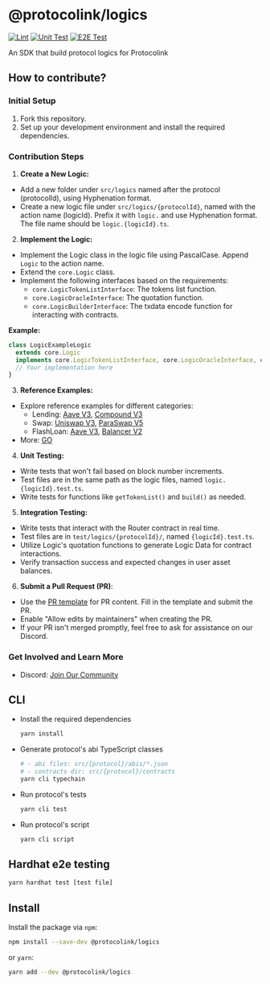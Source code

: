 # @protocolink/logics

[![Lint](https://github.com/dinngo/protocolink-logics/actions/workflows/lint.yml/badge.svg)](https://github.com/dinngo/protocolink-logics/actions/workflows/lint.yml)
[![Unit Test](https://github.com/dinngo/protocolink-logics/actions/workflows/unit-test.yml/badge.svg)](https://github.com/dinngo/protocolink-logics/actions/workflows/unit-test.yml)
[![E2E Test](https://github.com/dinngo/protocolink-logics/actions/workflows/e2e-test.yml/badge.svg)](https://github.com/dinngo/protocolink-logics/actions/workflows/e2e-test.yml)

An SDK that build protocol logics for Protocolink

## How to contribute?

### Initial Setup

1. Fork this repository.
2. Set up your development environment and install the required dependencies.

### Contribution Steps

1. **Create a New Logic:**

- Add a new folder under `src/logics` named after the protocol (protocolId), using Hyphenation format.
- Create a new logic file under `src/logics/{protocolId}`, named with the action name (logicId). Prefix it with `logic.` and use Hyphenation format. The file name should be `logic.{logicId}.ts`.

2. **Implement the Logic:**

- Implement the Logic class in the logic file using PascalCase. Append `Logic` to the action name.
- Extend the `core.Logic` class.
- Implement the following interfaces based on the requirements:
  - `core.LogicTokenListInterface`: The tokens list function.
  - `core.LogicOracleInterface`: The quotation function.
  - `core.LogicBuilderInterface`: The txdata encode function for interacting with contracts.

**Example:**

```typescript
class LogicExampleLogic
  extends core.Logic
  implements core.LogicTokenListInterface, core.LogicOracleInterface, core.LogicBuilderInterface {
  // Your implementation here
}
```

3. **Reference Examples:**

- Explore reference examples for different categories:
  - Lending: [Aave V3](src/logics/aave-v2/), [Compound V3](src/logics/comopound-v3/)
  - Swap: [Uniswap V3](src/logics/uniswap-v3/), [ParaSwap V5](src/logics/paraswap-v5/)
  - FlashLoan: [Aave V3](src/logics/aave-v3/), [Balancer V2](src/logics/balancer-v2/)
- More: [GO](src/logics/)

4. **Unit Testing:**

- Write tests that won't fail based on block number increments.
- Test files are in the same path as the logic files, named `logic.{logicId}.test.ts`.
- Write tests for functions like `getTokenList()` and `build()` as needed.

5. **Integration Testing:**

- Write tests that interact with the Router contract in real time.
- Test files are in `test/logics/{protocolId}/`, named `{logicId}.test.ts`.
- Utilize Logic's quotation functions to generate Logic Data for contract interactions.
- Verify transaction success and expected changes in user asset balances.

6. **Submit a Pull Request (PR)**:

- Use the [PR template](PULL_REQUEST_TEMPLATE.md) for PR content. Fill in the template and submit the PR.
- Enable "Allow edits by maintainers" when creating the PR.
- If your PR isn't merged promptly, feel free to ask for assistance on our Discord.

### Get Involved and Learn More

- Discord: [Join Our Community](https://discord.furucombo.app/)

## CLI

- Install the required dependencies

  ```sh
  yarn install
  ```

- Generate protocol's abi TypeScript classes

  ```sh
  # - abi files: src/{protocol}/abis/*.json
  # - contracts dir: src/{protocol}/contracts
  yarn cli typechain
  ```

- Run protocol's tests

  ```sh
  yarn cli test
  ```

- Run protocol's script

  ```sh
  yarn cli script
  ```

## Hardhat e2e testing

```sh
yarn hardhat test [test file]
```

## Install

Install the package via `npm`:

```sh
npm install --save-dev @protocolink/logics
```

or `yarn`:

```sh
yarn add --dev @protocolink/logics
```

